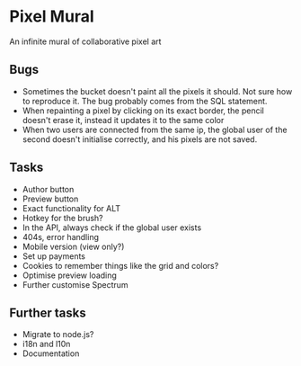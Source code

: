 Pixel Mural
===========
An infinite mural of collaborative pixel art

Bugs
----
* Sometimes the bucket doesn't paint all the pixels it should. Not sure how to reproduce it. The bug probably comes from the SQL statement.
* When repainting a pixel by clicking on its exact border, the pencil doesn't erase it, instead it updates it to the same color
* When two users are connected from the same ip, the global user of the second doesn't initialise correctly, and his pixels are not saved.

Tasks
-----
* Author button
* Preview button
* Exact functionality for ALT
* Hotkey for the brush?
* In the API, always check if the global user exists
* 404s, error handling
* Mobile version (view only?)
* Set up payments
* Cookies to remember things like the grid and colors?
* Optimise preview loading
* Further customise Spectrum

Further tasks
-------------
* Migrate to node.js?
* i18n and l10n
* Documentation